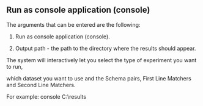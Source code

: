 ## Run as console application (console) ##

The arguments that can be entered are the following:

1. Run as console application (console).

2. Output path - the path to the directory where the results should appear.

The system will interactively let you select the type of experiment you want to run,

which dataset you want to use and the Schema pairs, First Line Matchers and Second Line Matchers.

For example: console C:\results
